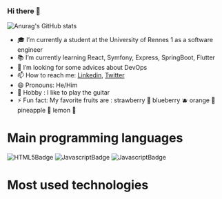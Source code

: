 ### Hi there 👋

![Anurag's GitHub stats](https://github-readme-stats.vercel.app/api?username=tandrian&show_icons=true&theme=tokyonight)

- :mortar_board: I’m currently a student at the University of Rennes 1 as a software engineer
- :books: I’m currently learning React, Symfony, Express, SpringBoot, Flutter
- 🤔 I’m looking for some advices about DevOps
- 📫 How to reach me: [Linkedin](https://www.linkedin.com/in/rakotoarisoa-tahiriniaina-andrian-4a01aa211/), [Twitter](https://twitter.com/OkimaruYu)
- 😄 Pronouns: He/Him
- :guitar: Hobby : I like to play the guitar
- ⚡ Fun fact: My favorite fruits are : strawberry :strawberry: blueberry :blueberries: orange :orange: pineapple :pineapple: lemon :lemon:

# Main programming languages
![HTML5Badge](https://img.shields.io/badge/-JAVASCRIPT-yellow?style=flat-square&logo=Javascript&logoColor=black)
![JavascriptBadge](https://img.shields.io/badge/-JAVASCRIPT-yellow?style=flat-square&logo=Javascript&logoColor=black)
![JavascriptBadge](https://img.shields.io/badge/-JAVASCRIPT-yellow?style=flat-square&logo=Javascript&logoColor=black)



# Most used technologies

